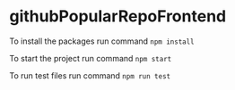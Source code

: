 # githubPopularRepoFrontend

To install the packages run command `npm install`

To start the project run command `npm start`

To run test files run command `npm run test`